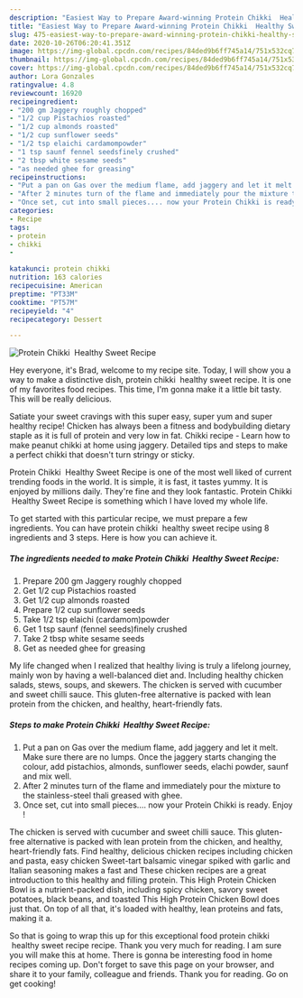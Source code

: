 ```yaml
---
description: "Easiest Way to Prepare Award-winning Protein Chikki  Healthy Sweet Recipe"
title: "Easiest Way to Prepare Award-winning Protein Chikki  Healthy Sweet Recipe"
slug: 475-easiest-way-to-prepare-award-winning-protein-chikki-healthy-sweet-recipe
date: 2020-10-26T06:20:41.351Z
image: https://img-global.cpcdn.com/recipes/84ded9b6ff745a14/751x532cq70/protein-chikki-healthy-sweet-recipe-recipe-main-photo.jpg
thumbnail: https://img-global.cpcdn.com/recipes/84ded9b6ff745a14/751x532cq70/protein-chikki-healthy-sweet-recipe-recipe-main-photo.jpg
cover: https://img-global.cpcdn.com/recipes/84ded9b6ff745a14/751x532cq70/protein-chikki-healthy-sweet-recipe-recipe-main-photo.jpg
author: Lora Gonzales
ratingvalue: 4.8
reviewcount: 16920
recipeingredient:
- "200 gm Jaggery roughly chopped"
- "1/2 cup Pistachios roasted"
- "1/2 cup almonds roasted"
- "1/2 cup sunflower seeds"
- "1/2 tsp elaichi cardamompowder"
- "1 tsp saunf fennel seedsfinely crushed"
- "2 tbsp white sesame seeds"
- "as needed ghee for greasing"
recipeinstructions:
- "Put a pan on Gas over the medium flame, add jaggery and let it melt. Make sure there are no lumps. Once the jaggery starts changing the colour, add pistachios, almonds, sunflower seeds, elachi powder, saunf and mix well."
- "After 2 minutes turn of the flame and immediately pour the mixture to the stainless-steel thali greased with ghee."
- "Once set, cut into small pieces.... now your Protein Chikki is ready. Enjoy !"
categories:
- Recipe
tags:
- protein
- chikki
- 

katakunci: protein chikki  
nutrition: 163 calories
recipecuisine: American
preptime: "PT33M"
cooktime: "PT57M"
recipeyield: "4"
recipecategory: Dessert

---
```



![Protein Chikki  Healthy Sweet Recipe](https://img-global.cpcdn.com/recipes/84ded9b6ff745a14/751x532cq70/protein-chikki-healthy-sweet-recipe-recipe-main-photo.jpg)

Hey everyone, it's Brad, welcome to my recipe site. Today, I will show you a way to make a distinctive dish, protein chikki  healthy sweet recipe. It is one of my favorites food recipes. This time, I'm gonna make it a little bit tasty. This will be really delicious.

Satiate your sweet cravings with this super easy, super yum and super healthy recipe! Chicken has always been a fitness and bodybuilding dietary staple as it is full of protein and very low in fat. Chikki recipe - Learn how to make peanut chikki at home using jaggery. Detailed tips and steps to make a perfect chikki that doesn&#39;t turn stringy or sticky.

Protein Chikki  Healthy Sweet Recipe is one of the most well liked of current trending foods in the world. It is simple, it is fast, it tastes yummy. It is enjoyed by millions daily. They're fine and they look fantastic. Protein Chikki  Healthy Sweet Recipe is something which I have loved my whole life.


To get started with this particular recipe, we must prepare a few ingredients. You can have protein chikki  healthy sweet recipe using 8 ingredients and 3 steps. Here is how you can achieve it.

<!--inarticleads1-->

##### The ingredients needed to make Protein Chikki  Healthy Sweet Recipe:

1. Prepare 200 gm Jaggery roughly chopped
1. Get 1/2 cup Pistachios roasted
1. Get 1/2 cup almonds roasted
1. Prepare 1/2 cup sunflower seeds
1. Take 1/2 tsp elaichi (cardamom)powder
1. Get 1 tsp saunf (fennel seeds)finely crushed
1. Take 2 tbsp white sesame seeds
1. Get as needed ghee for greasing


My life changed when I realized that healthy living is truly a lifelong journey, mainly won by having a well-balanced diet and. Including healthy chicken salads, stews, soups, and skewers. The chicken is served with cucumber and sweet chilli sauce. This gluten-free alternative is packed with lean protein from the chicken, and healthy, heart-friendly fats. 

<!--inarticleads2-->

##### Steps to make Protein Chikki  Healthy Sweet Recipe:

1. Put a pan on Gas over the medium flame, add jaggery and let it melt. Make sure there are no lumps. Once the jaggery starts changing the colour, add pistachios, almonds, sunflower seeds, elachi powder, saunf and mix well.
1. After 2 minutes turn of the flame and immediately pour the mixture to the stainless-steel thali greased with ghee.
1. Once set, cut into small pieces.... now your Protein Chikki is ready. Enjoy !


The chicken is served with cucumber and sweet chilli sauce. This gluten-free alternative is packed with lean protein from the chicken, and healthy, heart-friendly fats. Find healthy, delicious chicken recipes including chicken and pasta, easy chicken Sweet-tart balsamic vinegar spiked with garlic and Italian seasoning makes a fast and These chicken recipes are a great introduction to this healthy and filling protein. This High Protein Chicken Bowl is a nutrient-packed dish, including spicy chicken, savory sweet potatoes, black beans, and toasted This High Protein Chicken Bowl does just that. On top of all that, it&#39;s loaded with healthy, lean proteins and fats, making it a. 

So that is going to wrap this up for this exceptional food protein chikki  healthy sweet recipe recipe. Thank you very much for reading. I am sure you will make this at home. There is gonna be interesting food in home recipes coming up. Don't forget to save this page on your browser, and share it to your family, colleague and friends. Thank you for reading. Go on get cooking!
